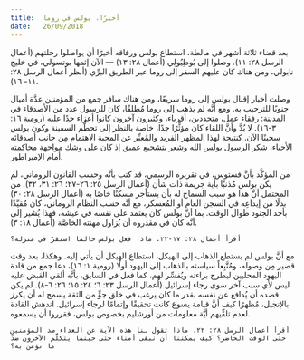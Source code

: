 ```yaml
---
title:  أخيرًا، بولس في روما
date:   26/09/2018
---
```


بعد قضاء ثلاثة أشهر في مالطة، استطاع بولس ورفاقه أخيرًا أن يواصلوا رحلتهم (أعمال الرسل ٢٨: ١١). وصلوا إلى بُوطِيُولِي (أعمال ٢٨: ١٣) — الآن إثمها بوتسولي، في خليج نابولي، ومن هناك كان عليهم السفر إلى روما عبر الطريق البرِّي (أنظر أعمال الرسل ٢٨: ١١- ١٦).

وصلت أخبار إقبال بولس إلى روما سريعًا، ومن هناك سافر جمع من المؤمنين عدَّة أميال جنوبًا للترحيب به. ومع أنَّه لم يذهب إلى روما مُطلقًا، كان للرسول عدد من الأصدقاء في المدينة: رفقاء عمل، متجددين، أقرباء، وكثيرون آخرون كانوا أعزاء جدًا عليه (رومية ١٦: ٣-١٦). لا بُدَّ وأنَّ اللقاء كان مؤثٍّرًا جدًا، خاصة بالنظر إلى تحطُّم السفينة وكون بولس سجينًا الآن. كنتيجة لهذا المظهر الفريد والمُعبِّر عن المحبة الاهتمام مِن جانب أصدقائه الأحباء، شكر الرسول بولس الله وشعر بتشجيع عميق إذ كان على وشك مواجهة محاكمته أمام الإمبراطور.

من المؤكَّد بأنَّ فستوس، في تقريره الرسمي، قد كتب بأنَّه وحسب القانون الروماني، لم يكن بولس مُذنبًا بأية جريمة ذات شأن (أعمال الرسل ٢٥: ٢٦-٢٧؛ ٢٦: ٣١، ٣٢). من المحتمل أنَّ هذا هو سبب السماح له بأن يستأجر مسكنًا خاصًا به (أعمال الرسل ٢٨: ٣٠) بدلًا من إيداعِه في السجن العام أو المُعسكر، مع أنَّه حسب النظام الروماني، كان مُقيَّدًا بأحد الجنود طوال الوقت. بما أنَّ بولس كان يعتمد على نفسه في عيشه، فهذا يُشير إلى أنَّه كان في مقدروه أن يُزاول مهنته الخاصَّة (أعمال ١٨: ٣).

`أقرأ أعمال ٢٨: ١٧-٢٢. ماذا فعل بولس حالما استقرَّ في منزله؟`

مع أنَّ بولس لم يستطع الذهاب إلى الهيكل، استطاع الهيكل أن يأتي إليه. وهكذا، بعد وقت قصير مِن وصوله، ومُتَّبِعاً سياسته بالذهاب إلى اليهود أولًا (رومية ١: ١٦)، دعا جمع من قادة اليهود المحليين ليطرح براءته ويُفسِّر لهم، كما فعل في السابق، بأنَّه ألقي القبض عليه ليس لأي سبب آخر سوى رجاء إسرائيل (أعمال الرسل ٢٣: ٦؛ ٢٤: ١٥؛ ٢٦: ٦-٨). لم يكن قصده أن يُدافع عن نفسه بقدر ما كان يرغب في خلق جوٍّ من الثقة يسمح له أن يكرز بالإنجيل، مُظهرًا كيف أنَّ قيامة يسوع كانت تحقيقًا وإتمامًا لرجاء إسرائيل. اندهش القادة لعدم تلقِّيهم أيَّة معلومات من أورشليم بخصوص بولس، فقرروا أن يسمعوه.

`أقرأ أعمال الرسل ٢٨: ٢٢. ماذا تقول لنا هذه الآية عن العداء ضد المؤمنين حتى الوقت الحاضر؟ كيف يمكننا أن نبقى أمناء حتى حينما يتكلَّم الآخرون ضدَّ ما نؤمن به؟`
